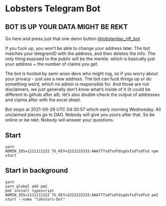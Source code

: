 # Lobsters Telegram Bot

## BOT IS UP  YOUR DATA MIGHT BE REKT

Go here and press just that one damn button [@lobsterdao_nft_bot](https://t.me/lobsterdao_nft_bot) 

If you fuck up, you won’t be able to change your address later. The bot matches your telegramID with the address, and then deletes the info. The only thing exposed to the public will be the merkle: which is basically just your address + the number of claims you get.

The bot is hosted by semi-anon devs who might rug, so if you worry about your privacy - just use a new address. The bot can fuck things up or do something weird, which no admin is responsible for. And those are not disclaimers, we just generally don’t know what’s inside of it (it could be different to github after all). let’s also double-check the output of addresses and claims after with the excel sheet.

Bot stops at  2021-09-29 UTC 04:30:57 which early morning Wednesday. All unclaimed pieces go to DAO. Nobody will give you yours after that. So be online or be rekt. Nobody will answer your questions.

## Start
```
yarn
ADMIN_IDS=1111111222 TG_KEY=2222233333:AAA777sdfsdfdsgdsfsdfsdfsd npm start
```

## Start in background
```
yarn
yarn global add pm2
pm2 install typescript
ADMIN_IDS=1111111222 TG_KEY=2222233333:AAA777sdfsdfdsgdsfsdfsdfsd pm2 start --name "lobsters-bot"
```